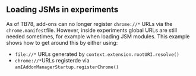 ## Loading JSMs in experiments

As of TB78, add-ons can no longer register `chrome://*` URLs via the `chrome.manifest`file. However, inside experiments global URLs are still needed sometimes, for example when loading JSM modules. This example shows how to get around this by either using:

* `file://*` URLs generated by `context.extension.rootURI.resolve()`
* `chrome://*`URLs registerde via `amIAddonManagerStartup.registerChrome()`
